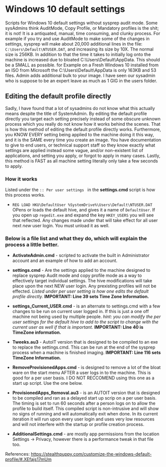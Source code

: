 # Windows 10 default settings

Scripts for Windows 10 default settings without sysprep audit mode. Some sysAdmins think AuditMode, Copy Profile, or Mandatory profiles is the shit; it is not! It is a antiquated, manual, time consuming, and clunky process. For example if you try and use AuditMode to make some of the changes in settings, sysprep will make about 20,000 additional lines in the file: `C:\Users\Default\NTUSER.DAT`, and increasing its size by 10X. The normal size is 256KB. In addition to that the time it takes to initially log onto the machine is increased due to bloated C:\Users\Default\AppData. This should be a SMALL as possible. for Example on a Fresh Windows 10 installed from an ISO from Microsoft the C:\Users\Default\AppData is only 163KB and 53 files. Admin adds additional bulk to your image. I have seen our sysadmin who is suppose to be an expert leave as much as 1 GIG in the users folder. 

## Editing the default profile directly
Sadly, I have found that a lot of sysadmins do not know what this actually means despite the title of SystemAdmin. By editing the default profile directly you target each setting precisely instead of some obscure unknown process which you really do not know how it works behind the scenes. That is how this method of editing the default profile directly works. Furthermore, you KNOW EVERY setting being applied to the machine doing it this way, and it is the SAME every time you create an image. You have documentation to give to end users, or technical support staff so they know exactly what settings are applied instead some vague, and/or non-existent list of applications, and setting you apply, or forgot to apply in many cases. Lastly, this method is FAST as all machine setting literally only take a few seconds to apply.

### How it works
Listed under the `:: Per user settings ` in the __settings.cmd__ script is how this process works. 
- `REG LOAD HKU\DefaultUser %SystemDrive%\Users\Default\NTUSER.DAT` OPens or loads the default hive, and gives it a name of `DefaultUser`. If you open up `regedit.exe` and expand the key `HKEY_USERS` you will see that reflected. Any changes made under that will take effect for all user next _new_ user login. You must unload it as well. 

### Below is a file list and what they do, which will explain the process a little better.

- __ActivateAdmin.cmd__ - scripted to activate the built in Administrator account and an example of how to add an account.

- __settings.cmd__ - Are the settings applied to the machine designed to replace sysprep Audit mode and copy profile mode as a way to effectively target individual settings. The hive modifications will take place upon the next NEW user login. Any prexisting profiles will not be effected. _Listed under per user setting is how one edits the default profile directly._ 
__IMPORTANT: Line 39 sets Time Zone Information.__

- __settings_Current_USER.cmd__ - is an alternate to settings.cmd with a few changes to be run on current user logged in. If this is just a one off machine not being used by multiple people. _hint: you can modify the per user settings for the default hive to add to the script to change with the current user as well if that is important._
__IMPORTANT: LIne 40 is TimeZone information.__

- __Tweeks.au3__ - AutoIT version that is designed to be compiled to an exe to replace the settings.cmd. This can be run at the end of the sysprep process when a machine is finished imaging.
__IMPORTANT: Line 116 sets TimeZone Information.__

- __RemoveProvisionedApps.cmd__ - is designed to remove a lot of the bloat ware on the start menu AFTER a user logs in to the machine. This is good for a per user basis. I DO NOT RECCOMEND using this one as a start up script. Use the one below.

- __ProvisionedApps_Removal.au3__ - is an AUTOIT version that is designed to be compiled and ran as a delayed start up scrip on a per user basis. The timing is set to run 60 seconds after a person logs on to allow the profile to build itself. This compiled script is non-intrusive and will show no signs of running and will automatically exit when done. In its current iteration it will run upon every user login and uses very low resources and will not interfere with the startup or profile creation process. 

- __AdditionalSettings.cmd__ - are mostly app permissions from the location Settings -> Privacy, however there is a performance tweak in that file too. 

References: https://stealthpuppy.com/customize-the-windows-default-profile/#.XEfajs17mUm

